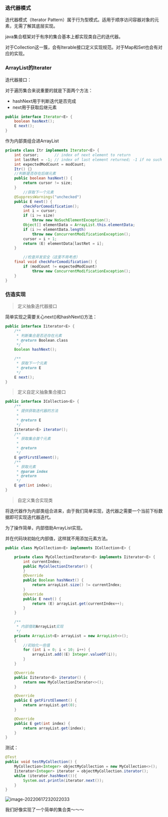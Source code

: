 ### 迭代器模式

迭代器模式（Iterator Pattern）属于行为型模式。适用于顺序访问容器对象的元素，无需了解其底层实现。

java集合框架对于有序的集合基本上都实现类自己的迭代器。

对于Collection这一簇，会有Iterable接口定义实现规范。对于Map和Set也会有对应的实现。

### ArrayList的Iterater

迭代器接口：

对于遍历集合来说重要的就是下面两个方法：

- hashNext用于判断迭代是否完成
- next用于获取后继元素

```java
public interface Iterator<E> {
    boolean hasNext();
    E next();
}
```

作为内部类组合进ArrayList

```java
private class Itr implements Iterator<E> {
    int cursor;       // index of next element to return
    int lastRet = -1; // index of last element returned; -1 if no such
    int expectedModCount = modCount;
    Itr() {}
    //判断是否存在后继元素
    public boolean hasNext() {
        return cursor != size;
    }
		//获取下一个元素
    @SuppressWarnings("unchecked")
    public E next() {
        checkForComodification();
        int i = cursor;
        if (i >= size)
            throw new NoSuchElementException();
        Object[] elementData = ArrayList.this.elementData;
        if (i >= elementData.length)
            throw new ConcurrentModificationException();
        cursor = i + 1;
        return (E) elementData[lastRet = i];
    }

		//检查并发安全（这里不用考虑）
    final void checkForComodification() {
        if (modCount != expectedModCount)
            throw new ConcurrentModificationException();
    }
}
```



### 仿造实现

> 定义抽象迭代器接口

简单实现之需要关心next()和hashNext()方法：

```java
public interface Iiterator<E> {
    /**
     * 判断集合是否还存在元素
     * @return Boolean.class
     */
    Boolean hashNext();

    /**
     * 获取下一个元素
     * @return E
     */
    E next();
}
```

> 定义自定义抽象集合接口

```java
public interface ICollection<E> {
    /**
     * 提供获取迭代器的方法
     *
     * @return E
     */
    Iiterator<E> iterator();
    /**
     * 获取集合首个元素
     *
     * @return
     */
    E getFirstElement();
    /**
     * 获取元素
     * @param index
     * @return
     */
    E get(int index);
}
```

> 自定义集合实现类

将迭代器作为内部类组合进来，由于我们简单实现，迭代器之需要一个当前下标数据即可实现迭代器迭代。

为了操作简单，内部借助ArrayList实现。

并在代码块初始化内部值，这样就不用添加元素方法。

```java
public class MyCollection<E> implements ICollection<E> {

    private class MyCollectionIterator<E> implements Iiterator<E> {
        int currentIndex;
        public MyCollectionIterator() {
        }
        @Override
        public Boolean hashNext() {
            return arrayList.size() != currentIndex;
        }
        @Override
        public E next() {
            return (E) arrayList.get(currentIndex++);
        }
    }

    /**
     * 内部借助ArrayList实现
     */
    private ArrayList<E> arrayList = new ArrayList<>();
    {
        //初始化一些值
        for (int i = 0; i < 10; i++) {
            arrayList.add((E) Integer.valueOf(i));
        }
    }

    @Override
    public Iiterator<E> iterator() {
        return new MyCollectionIterator<>();
    }

    @Override
    public E getFirstElement() {
        return arrayList.get(0);
    }

    @Override
    public E get(int index) {
        return arrayList.get(index);
    }
}
```

测试：

```java
@Test
public void testMyCollection() {
    MyCollection<Integer> objectMyCollection = new MyCollection<>();
    Iiterator<Integer> iterator = objectMyCollection.iterator();
    while (iterator.hashNext()){
        System.out.println(iterator.next());
    }
}
```

![image-20220617232022033](/Users/rolyfish/Desktop/MyFoot/设计模式/迭代器模式.assets/image-20220617232022033.png)



我们好像实现了一个简单的集合类～～～